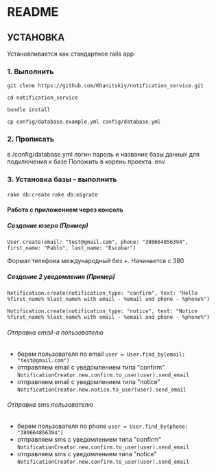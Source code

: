 # README



## УСТАНОВКА

Установливается как стандартное rails app

### 1. Выполнить
`git clone https://github.com/Khanitskiy/notification_service.git`

`cd notification_service`

`bundle install`

`cp config/database.example.yml config/database.yml`

### 2. Прописать 
в /config/database.yml логин пароль и название базы данных для подключения к базе
Положить в корень проекта .env

### 3. Установка базы - выполнить
`rake db:create`
`rake db:migrate`


#### Работа с приложением через консоль

##### Создание юзера (Пример)

`User.create(email: "test@gmail.com", phone: "380664856394", first_name: "Pablo", last_name: "Escobar")`

Формат телефона международный без +. Начинается с 380

##### Создание 2 уведомления (Пример)

`Notification.create(notification_type: "confirm", text: "Hello %first_name% %last_name% with email - %email and phone - %phone%")`

`Notification.create(notification_type: "notice", text: "Notice %first_name% %last_name% with email - %email and phone - %phone%")`

###### Отправка email-a пользователю

- берем пользователя по email
	`user = User.find_by(email: "test@gmail.com")`
- отправляем email с уведомлением типа "confirm"
	`NotificationCreator.new.confirm.to_user(user).send_email`
- отправляем email с уведомлением типа "notice"	
	`NotificationCreator.new.notice.to_user(user).send_email`	

###### Отправка sms пользователю
- берем пользователя по phone
	`user = User.find_by(phone: "380664856394")`
- отправляем sms с уведомлением типа "confirm"
	`NotificationCreator.new.confirm.to_user(user).send_email`
- отправляем sms с уведомлением типа "notice"
	`NotificationCreator.new.confirm.to_user(user).send_email`	